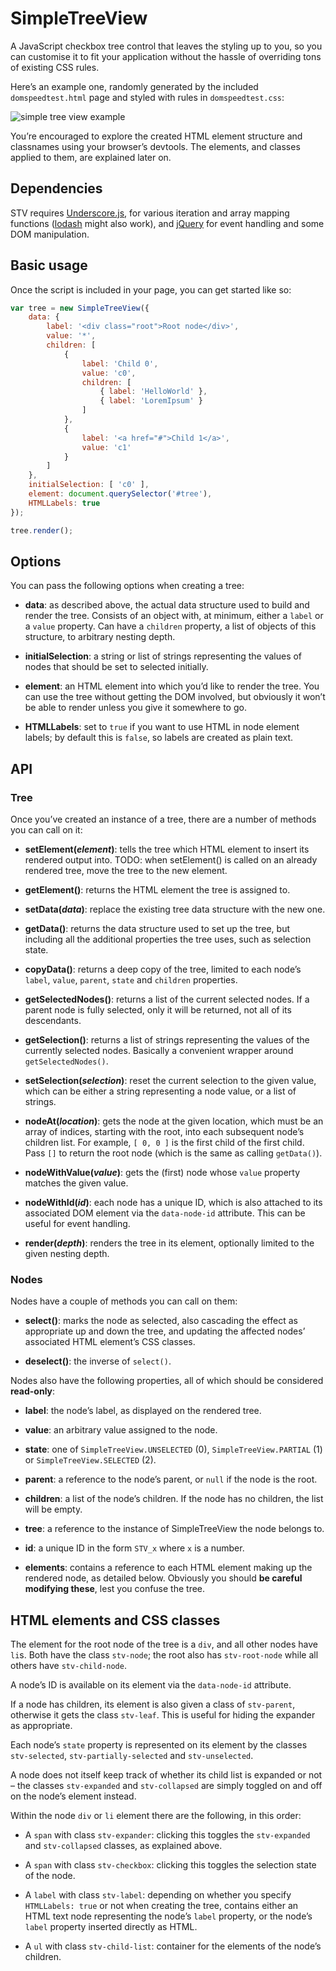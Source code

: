 # SimpleTreeView

A JavaScript checkbox tree control that leaves the styling up to you, so you can
customise it to fit your application without the hassle of overriding tons of
existing CSS rules.

Here’s an example one, randomly generated by the included `domspeedtest.html`
page and styled with rules in `domspeedtest.css`:

![simple tree view example](http://andyf.me/media/misc/simpletreeview-lorem-example.png)

You’re encouraged to explore the created HTML element structure and classnames
using your browser’s devtools. The elements, and classes applied to them, are
explained later on.

## Dependencies

STV requires [Underscore.js](http://underscorejs.org/), for various iteration
and array mapping functions ([lodash](https://lodash.com/) might also work), and
[jQuery](http://jquery.com/) for event handling and some DOM manipulation.

## Basic usage

Once the script is included in your page, you can get started like so:

```javascript
var tree = new SimpleTreeView({
    data: {
        label: '<div class="root">Root node</div>',
        value: '*',
        children: [
            {
                label: 'Child 0',
                value: 'c0',
                children: [
                    { label: 'HelloWorld' },
                    { label: 'LoremIpsum' }
                ]
            },
            {
                label: '<a href="#">Child 1</a>',
                value: 'c1'
            }
        ]
    },
    initialSelection: [ 'c0' ],
    element: document.querySelector('#tree'),
    HTMLLabels: true
});

tree.render();
```

## Options

You can pass the following options when creating a tree:

- **data**: as described above, the actual data structure used to build and
  render the tree. Consists of an object with, at minimum, either a `label` or a
  `value` property. Can have a `children` property, a list of objects of this
  structure, to arbitrary nesting depth.

- **initialSelection**: a string or list of strings representing the values of
  nodes that should be set to selected initially.

- **element**: an HTML element into which you’d like to render the tree. You can
  use the tree without getting the DOM involved, but obviously it won’t be able
  to render unless you give it somewhere to go.

- **HTMLLabels**: set to `true` if you want to use HTML in node element labels;
  by default this is `false`, so labels are created as plain text.

## API

### Tree

Once you’ve created an instance of a tree, there are a number of methods you can
call on it:

- **setElement(*element*)**: tells the tree which HTML element to insert its
  rendered output into. TODO: when setElement() is called on an already rendered
  tree, move the tree to the new element.

- **getElement()**: returns the HTML element the tree is assigned to.

- **setData(*data*)**: replace the existing tree data structure with the new
  one.

- **getData()**: returns the data structure used to set up the tree, but
  including all the additional properties the tree uses, such as selection
  state.

- **copyData()**: returns a deep copy of the tree, limited to each node’s
  `label`, `value`, `parent`, `state` and `children` properties.

- **getSelectedNodes()**: returns a list of the current selected nodes. If a
  parent node is fully selected, only it will be returned, not all of its
  descendants.

- **getSelection()**: returns a list of strings representing the values of the
  currently selected nodes. Basically a convenient wrapper around
  `getSelectedNodes()`.

- **setSelection(*selection*)**: reset the current selection to the given value,
  which can be either a string representing a node value, or a list of strings.

- **nodeAt(*location*)**: gets the node at the given location, which must be an
  array of indices, starting with the root, into each subsequent node’s children
  list. For example, `[ 0, 0 ]` is the first child of the first child. Pass `[]`
  to return the root node (which is the same as calling `getData()`).

- **nodeWithValue(*value*)**: gets the (first) node whose `value` property matches the given value.

- **nodeWithId(*id*)**: each node has a unique ID, which is also attached to its
  associated DOM element via the `data-node-id` attribute. This can be useful
  for event handling.

- **render(*depth*)**: renders the tree in its element, optionally limited to
  the given nesting depth.

### Nodes

Nodes have a couple of methods you can call on them:

- **select()**: marks the node as selected, also cascading the effect as
  appropriate up and down the tree, and updating the affected nodes’ associated
  HTML element’s CSS classes.

- **deselect()**: the inverse of `select()`.

Nodes also have the following properties, all of which should be considered
**read-only**:

- **label**: the node’s label, as displayed on the rendered tree.

- **value**: an arbitrary value assigned to the node.

- **state**: one of `SimpleTreeView.UNSELECTED` (0), `SimpleTreeView.PARTIAL` (1)
  or `SimpleTreeView.SELECTED` (2).

- **parent**: a reference to the node’s parent, or `null` if the node is the root.

- **children**: a list of the node’s children. If the node has no children, the
  list will be empty.

- **tree**: a reference to the instance of SimpleTreeView the node belongs to.

- **id**: a unique ID in the form `STV_x` where `x` is a number.

- **elements**: contains a reference to each HTML element making up the rendered
  node, as detailed below. Obviously you should **be careful modifying these**,
  lest you confuse the tree.

## HTML elements and CSS classes

The element for the root node of the tree is a `div`, and all other nodes have
`li`s.  Both have the class `stv-node`; the root also has `stv-root-node` while
all others have `stv-child-node`.

A node’s ID is available on its element via the `data-node-id` attribute.

If a node has children, its element is also given a class of `stv-parent`,
otherwise it gets the class `stv-leaf`. This is useful for hiding the expander
as appropriate.

Each node’s `state` property is represented on its element by the classes
`stv-selected`, `stv-partially-selected` and `stv-unselected`.

A node does not itself keep track of whether its child list is expanded or not –
the classes `stv-expanded` and `stv-collapsed` are simply toggled on and off on
the node’s element instead.

Within the node `div` or `li` element there are the following, in this order:

- A `span` with class `stv-expander`: clicking this toggles the `stv-expanded`
  and `stv-collapsed` classes, as explained above.

- A `span` with class `stv-checkbox`: clicking this toggles the selection state
  of the node.

- A `label` with class `stv-label`: depending on whether you specify
  `HTMLLabels: true` or not when creating the tree, contains either an HTML text
  node representing the node’s `label` property, or the node’s `label` property
  inserted directly as HTML.

- A `ul` with class `stv-child-list`: container for the elements of the node’s
  children.
